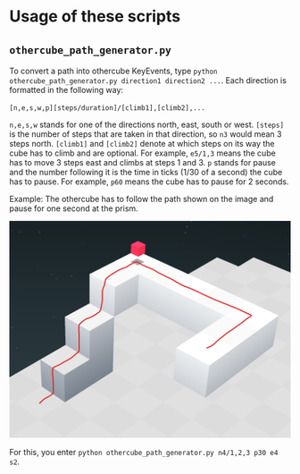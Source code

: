 # Usage of these scripts
## `othercube_path_generator.py`

To convert a path into othercube KeyEvents, type `python othercube_path_generator.py direction1 direction2 ...`. Each direction is formatted in the following way:

`[n,e,s,w,p][steps/duration]/[climb1],[climb2],...`

`n,e,s,w` stands for one of the directions north, east, south or west. `[steps]` is the number of steps that are taken in that direction, so `n3` would mean 3 steps north. `[climb1]` and `[climb2]` denote at which steps on its way the cube has to climb and are optional. For example, `e5/1,3` means the cube has to move 3 steps east and climbs at steps 1 and 3.
`p` stands for pause and the number following it is the time in ticks (1/30 of a second) the cube has to pause. For example, `p60` means the cube has to pause for 2 seconds.

Example: The othercube has to follow the path shown on the image and pause for one second at the prism.

![](images/othercube_path.png)

For this, you enter `python othercube_path_generator.py n4/1,2,3 p30 e4 s2`.